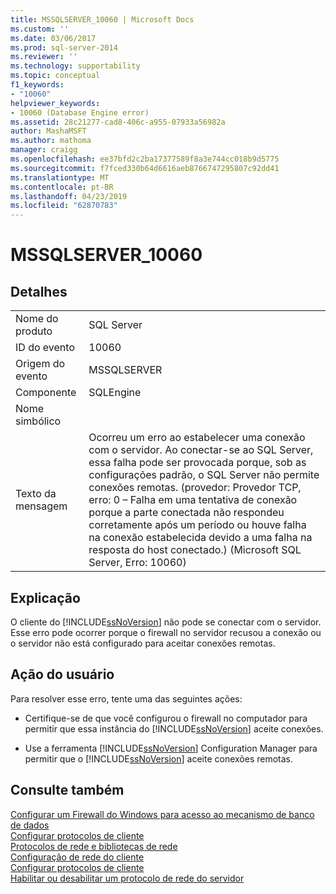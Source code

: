 ```yaml
---
title: MSSQLSERVER_10060 | Microsoft Docs
ms.custom: ''
ms.date: 03/06/2017
ms.prod: sql-server-2014
ms.reviewer: ''
ms.technology: supportability
ms.topic: conceptual
f1_keywords:
- "10060"
helpviewer_keywords:
- 10060 (Database Engine error)
ms.assetid: 28c21277-cad8-406c-a955-07933a56982a
author: MashaMSFT
ms.author: mathoma
manager: craigg
ms.openlocfilehash: ee37bfd2c2ba17377589f8a3e744cc018b9d5775
ms.sourcegitcommit: f7fced330b64d6616aeb8766747295807c92dd41
ms.translationtype: MT
ms.contentlocale: pt-BR
ms.lasthandoff: 04/23/2019
ms.locfileid: "62870783"
---
```

# <a name="mssqlserver10060"></a>MSSQLSERVER_10060
    
## <a name="details"></a>Detalhes  
  
|||  
|-|-|  
|Nome do produto|SQL Server|  
|ID do evento|10060|  
|Origem do evento|MSSQLSERVER|  
|Componente|SQLEngine|  
|Nome simbólico||  
|Texto da mensagem|Ocorreu um erro ao estabelecer uma conexão com o servidor.  Ao conectar-se ao SQL Server, essa falha pode ser provocada porque, sob as configurações padrão, o SQL Server não permite conexões remotas. (provedor: Provedor TCP, erro: 0 – Falha em uma tentativa de conexão porque a parte conectada não respondeu corretamente após um período ou houve falha na conexão estabelecida devido a uma falha na resposta do host conectado.) (Microsoft SQL Server, Erro: 10060)|  
  
## <a name="explanation"></a>Explicação  
 O cliente do [!INCLUDE[ssNoVersion](../../includes/ssnoversion-md.md)] não pode se conectar com o servidor. Esse erro pode ocorrer porque o firewall no servidor recusou a conexão ou o servidor não está configurado para aceitar conexões remotas.  
  
## <a name="user-action"></a>Ação do usuário  
 Para resolver esse erro, tente uma das seguintes ações:  
  
-   Certifique-se de que você configurou o firewall no computador para permitir que essa instância do [!INCLUDE[ssNoVersion](../../includes/ssnoversion-md.md)] aceite conexões.  
  
-   Use a ferramenta [!INCLUDE[ssNoVersion](../../includes/ssnoversion-md.md)] Configuration Manager para permitir que o [!INCLUDE[ssNoVersion](../../includes/ssnoversion-md.md)] aceite conexões remotas.  
  
## <a name="see-also"></a>Consulte também  
 [Configurar um Firewall do Windows para acesso ao mecanismo de banco de dados](../../database-engine/configure-windows/configure-a-windows-firewall-for-database-engine-access.md)   
 [Configurar protocolos de cliente](../../database-engine/configure-windows/configure-client-protocols.md)   
 [Protocolos de rede e bibliotecas de rede](../../sql-server/install/network-protocols-and-network-libraries.md)   
 [Configuração de rede do cliente](../../database-engine/configure-windows/client-network-configuration.md)   
 [Configurar protocolos de cliente](../../database-engine/configure-windows/configure-client-protocols.md)   
 [Habilitar ou desabilitar um protocolo de rede do servidor](../../database-engine/configure-windows/enable-or-disable-a-server-network-protocol.md)  
  
  
